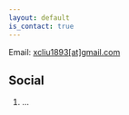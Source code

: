 ```yaml
---
layout: default
is_contact: true
---
```


Email: [xcliu1893[at]gmail.com](mailto:xcliu1893@gmail.com)




## Social

1. ...
